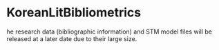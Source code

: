# KoreanLitBibliometrics
he research data (bibliographic information) and STM model files will be released at a later date due to their large size.
